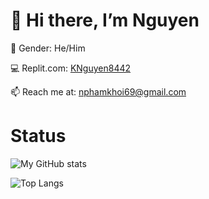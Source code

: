 # 👋 Hi there, I’m Nguyen
🧑 Gender: He/Him  

💻 Replit.com: [KNguyen8442](replit.com/@KNguyen8442)

📫 Reach me at: nphamkhoi69@gmail.com  

# Status
![My GitHub stats](https://github-readme-stats.vercel.app/api?username=Nguyenwasd72&show_icons=true&theme=tokyonight)

![Top Langs](https://github-readme-stats.vercel.app/api/top-langs/?username=Nguyenwasd72&layout=compact&theme=tokyonight)
